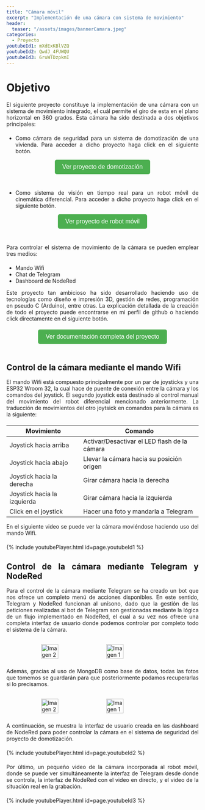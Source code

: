 ```yaml
---
title: "Cámara móvil"
excerpt: "Implementación de una cámara con sistema de movimiento"
header:
  teaser: "/assets/images/bannerCamara.jpeg"
categories:
  - Proyecto
youtubeId1: mXdExKBlVZQ
youtubeId2: QwdJ_4FUWQU
youtubeId3: 6ruWTDzpkmI
---
```


<style>
    body {
    text-align: justify;
    }
    p {
    margin-bottom: 20px;
    }
    .contenedor {
      text-align: center; /* Centra los elementos dentro del contenedor */
      margin-bottom: 20px;
    }
    /* Estilos para el botón */
    .boton {
      display: inline-block;
      padding: 10px 20px;
      background-color: #4CAF50; /* Color de fondo */
      color: white; /* Color del texto */
      text-align: center;
      text-decoration: none;
      font-size: 16px;
      cursor: pointer;
      border-radius: 5px; /* Bordes redondeados */
      border: none; /* Sin borde */
      transition: background-color 0.3s; /* Transición suave del color de fondo */
      margin-bottom: 20px; /* Agrega un margen inferior para separar el botón del texto */
    }

    /* Cambio de color al pasar el ratón sobre el botón */
    .boton:hover {
      background-color: #45a049; /* Color de fondo cuando se pasa el ratón */
    }
    /* Agrega margen inferior a los contenedores de video de YouTube */
  .video-container {
    margin-bottom: 20px;
  }

</style>


# Objetivo

El siguiente proyecto constituye la implementación de una cámara con un sistema de movimiento integrado, el cuál permite el giro de esta en el plano horizontal en 360 grados. Esta cámara ha sido destinada a dos objetivos principales:

- Como cámara de seguridad para un sistema de domotización de una vivienda. Para acceder a dicho proyecto haga click en el siguiente botón.

<div class="contenedor">
  <button class="boton" onclick="window.open('https://dxvidlf.github.io/profile/proyecto/Domotizacion/', '_blank')">Ver proyecto de domotización</button>  
</div>

- Como sistema de visión en tiempo real para un robot móvil de cinemática diferencial. Para acceder a dicho proyecto haga click en el siguiente botón.

<div class="contenedor">
  <button class="boton" onclick="window.open('https://dxvidlf.github.io/profile/proyecto/Piero/', '_blank')">Ver proyecto de robot móvil</button>
</div>

Para controlar el sistema de movimiento de la cámara se pueden emplear tres medios:
- Mando Wifi 
- Chat de Telegram
- Dashboard de NodeRed

Este proyecto tan ambicioso ha sido desarrollado haciendo uso de tecnologías como diseño e impresión 3D, gestión de redes, programación en pseudo C (Arduino), entre otras. La explicación detallada de la creación de todo el proyecto puede encontrarse en mi perfil de github o haciendo click directamente en el siguiente botón.

<div class="contenedor">
  <button class="boton" onclick="window.open('https://github.com/dxvidlf/Camara-para-Robot-Movil', '_blank')">Ver documentación completa del proyecto</button>
</div>


## Control de la cámara mediante el mando Wifi

El mando Wifi está compuesto principalmente por un par de joysticks y una ESP32 Wroom 32, la cual hace de puente de conexión entre la cámara y los comandos del joystick. El segundo joystick está destinado al control manual del movimiento del robot diferencial mencionado anteriormente. La traducción de movimientos del otro joytsick en comandos para la cámara es la siguiente: 


  
| Movimiento | Comando |
|-------------|---------|
| Joystick hacia arriba | Activar/Desactivar el LED flash de la cámara |
| Joystick hacia abajo | Llevar la cámara hacia su posición origen |
| Joystick hacia la derecha | Girar cámara hacia la derecha|
| Joystick hacia la izquierda | Girar cámara hacia la izquierda |
| Click en el joystick | Hacer una foto y mandarla a Telegram  |


En el siguiente video se puede ver la cámara moviéndose haciendo uso del mando Wifi. 

<div class="video-container">
  {% include youtubePlayer.html id=page.youtubeId1 %}
</div>

## Control de la cámara mediante Telegram y NodeRed

Para el control de la cámara mediante Telegram se ha creado un bot que nos ofrece un completo menú de acciones disponibles. En este sentido, Telegram y NodeRed funcionan al unísono, dado que la gestión de las peticiones realizadas al bot de Telegram son gestionadas mediante la lógica de un flujo implementado en NodeRed, el cual a su vez nos ofrece una completa interfaz de usuario donde podemos controlar por completo todo el sistema de la cámara. 


<div style="display: flex; justify-content: center;">
  <img src="../../assets/images/menu.webp" alt="Imagen 2" style="width: 30%; height: auto; margin: 10px;">
  <img src="../../assets/images/opciones.webp" alt="Imagen 1" style="width: 30%; height: auto; margin: 10px;">
</div>

Además, gracias al uso de MongoDB como base de datos, todas las fotos que tomemos se guardarán para que posteriormente podamos recuperarlas si lo precisamos. 

<div style="display: flex; justify-content: center;">
  <img src="../../assets/images/tomarfoto.png" alt="Imagen 2" style="width: 30%; height: auto; margin: 10px;">
  <img src="../../assets/images/recuperarfoto.png" alt="Imagen 1" style="width: 30%; height: auto; margin: 10px;">
</div>

A continuación, se muestra la interfaz de usuario creada en las dashboard de NodeRed para poder controlar la cámara en el sistema de seguridad del proyecto de domotización.

<div class="video-container">
  {% include youtubePlayer.html id=page.youtubeId2 %}
</div>

Por último, un pequeño video de la cámara incorporada al robot móvil, donde se puede ver simultáneamente la interfaz de Telegram desde donde se controla, la interfaz de NodeRed con el video en directo, y el video de la situación real en la grabación.

<div class="video-container">
  {% include youtubePlayer.html id=page.youtubeId3 %}
</div>

